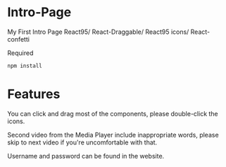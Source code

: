 # Intro-Page

My First Intro Page
React95/ React-Draggable/ React95 icons/ React-confetti

Required
```bash
npm install
```

# Features
You can click and drag most of the components, please double-click the icons.

Second video from the Media Player include inappropriate words, please skip to next video if you're uncomfortable with that.

Username and password can be found in the website.
